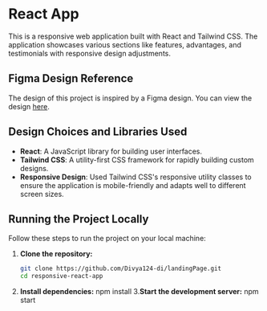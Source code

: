 # React App

This is a responsive web application built with React and Tailwind CSS. The application showcases various sections like features, advantages, and testimonials with responsive design adjustments.

## Figma Design Reference
The design of this project is inspired by a Figma design. You can view the design [here](https://www.figma.com/community/file/1145991068621514311).

## Design Choices and Libraries Used
- **React**: A JavaScript library for building user interfaces.
- **Tailwind CSS**: A utility-first CSS framework for rapidly building custom designs.
- **Responsive Design**: Used Tailwind CSS's responsive utility classes to ensure the application is mobile-friendly and adapts well to different screen sizes.

## Running the Project Locally

Follow these steps to run the project on your local machine:

1. **Clone the repository:**
   ```bash
   git clone https://github.com/Divya124-di/landingPage.git
   cd responsive-react-app
2. **Install dependencies:**
     npm install
3.**Start the development server:**
    npm start